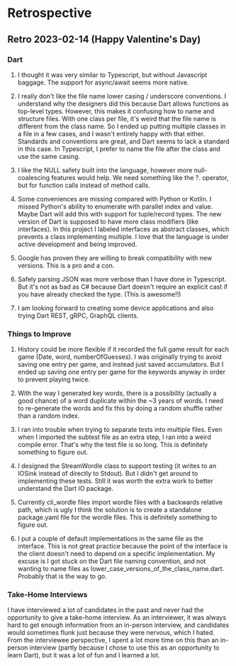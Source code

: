 # Retrospective

## Retro 2023-02-14 (Happy Valentine's Day)

### Dart

1. I thought it was very similar to Typescript, but without Javascript baggage.
The support for async/await seems more native.

2. I really don't like the file name lower casing / underscore conventions. I
understand why the designers did this because Dart allows functions as top-level
types.  However, this makes it confusing how to name and structure files. 
With one class per file, it's weird that the file name is different from the 
class name. So I ended up putting multiple classes in a file in a few cases, 
and I wasn't entirely happy with that either.  Standards and conventions are 
great, and Dart seems to lack a standard in this case. In Typescript, I prefer
to name the file after the class and use the same casing.

3. I like the NULL safety built into the language, however more null-coalescing 
features would help. We need something like the ?. operator, but for function
calls instead of method calls.

4. Some conveniences are missing compared with Python or Kotlin. I missed Python's
ability to enumerate with parallel index and value. Maybe Dart will add this with
support for tuple/record types.  The new version of Dart is supposed to have
more class modifiers (like interfaces).  In this project I labeled interfaces
as abstract classes, which prevents a class implementing multiple.  I love 
that the language is under active development and being improved.

5. Google has proven they are willing to break compatibility with new versions.
This is a pro and a con.

6. Safely parsing JSON was more verbose than I have done in Typescript. But it's
not as bad as C# because Dart doesn't require an explicit cast if you have already
checked the type.  (This is awesome!!)

7. I am looking forward to creating some device applications and also trying
   Dart REST, gRPC, GraphQL clients.

### Things to Improve

1. History could be more flexible if it recorded the full game result for each
game (Date, word, numberOfGuesses). I was originally trying to avoid saving
one entry per game, and instead just saved accumulators. But I ended up saving 
one entry per game for the keywords anyway in order to prevent playing twice.

2. With the way I generated key words, there is a possibility (actually a good chance)
of a word duplicate within the ~3 years of words.  I need to re-generate
the words and fix this by doing a random shuffle rather than a random index.

3. I ran into trouble when trying to separate tests into multiple files. Even when 
I imported the subtest file as an extra step, I ran into a weird compile error. 
That's why the test file is so long. This is definitely something to figure out.

4. I designed the StreamWordle class to support testing (it writes to an IOSink instead 
of directly to Stdout).  But I didn't get around to implementing these tests. Still 
it was worth the extra work to better understand the Dart IO package.

5. Currently cli_wordle files import wordle files with a backwards relative path,
which is ugly I think the solution is to create a standalone package.yaml file for the 
wordle files. This is definitely something to figure out.

6. I put a couple of default implementations in the same file as the interface. This is
not great practice because the point of the interface is the client doesn't need to depend
on a specific implementation.  My excuse is I got stuck on the Dart file naming convention,
and not wanting to name files as lower_case_versions_of_the_class_name.dart.  Probably
that is the way to go.

### Take-Home Interviews

I have interviewed a lot of candidates in the past and never had the opportunity to give
a take-home interview.  As an interviewer, it was always hard to get enough information from
an in-person interview, and candidates would sometimes flunk just because they were
nervous, which I hated.  From the interviewee perspective, I spent a lot more time on this
than an in-person interview (partly because I chose to use this as an opportunity to learn
Dart), but it was a lot of fun and I learned a lot.  